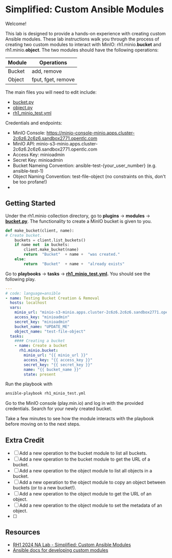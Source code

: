 # Simplified: Custom Ansible Modules
Welcome! 

This lab is designed to provide a hands-on experience with creating custom Ansible modules. These lab instructions walk you through the process of creating two custom modules to interact with MinIO: rh1.minio.**bucket** and rh1.minio.**object**. The two modules should have the following operations:

| Module |     Operations     | 
|--------|--------------------|
| Bucket | add, remove		  |
| Object | fput, fget, remove |

The main files you will need to edit include: 
<!-- add links to these files -->
- [bucket.py](plugins/modules/bucket.py)
- [object.py](plugins/modules/object.py)
- [rh1_minio_test.yml](../../../../playbooks/tasks/rh1_minio_test.yml) 

Credentials and endpoints:
- MinIO Console: https://minio-console-minio.apps.cluster-2c6z6.2c6z6.sandbox2771.opentlc.com
- MinIO API: minio-s3-minio.apps.cluster-2c6z6.2c6z6.sandbox2771.opentlc.com
- Access Key: minioadmin
- Secret Key: minioadmin
- Bucket Nameing Convention: ansible-test-{your_user_number} (e.g. ansible-test-1)
- Object Naming Convention: test-file-object (no constraints on this, don't be too profane!)
- 

## Getting Started 
Under the rh1.minio collection directory, go to **plugins** &rarr; **modules** &rarr; **[bucket.py](plugins/modules/bucket.py)**. The functionality to create a MinIO bucket is given to you. 
```python
def make_bucket(client, name):
# Create bucket.
	buckets = client.list_buckets()
	if name not  in buckets:
		client.make_bucket(name)
		return  "Bucket"  + name +  "was created."
	else:
		return  "Bucket"  + name +  "already exists"
```

Go to **playbooks** &rarr; **tasks** &rarr; **[rh1_minio_test.yml](../../../../playbooks/tasks/rh1_minio_test.yml).**  You should see the following play. 
```yaml
---
# code: language=ansible
- name: Testing Bucket Creation & Removal
  hosts: localhost
  vars:
    minio_url: "minio-s3-minio.apps.cluster-2c6z6.2c6z6.sandbox2771.opentlc.com"
    access_key: "minioadmin"
    secret_key: "minioadmin"
    bucket_name: "UPDATE_ME"
    object_name: "test-file-object"
  tasks:
    #### Creating a bucket
    - name: Create a bucket
      rh1.minio.bucket:
        minio_url: "{{ minio_url }}"
        access_key: "{{ access_key }}"
        secret_key: "{{ secret_key }}"
        name: "{{ bucket_name }}"
        state: present
```

Run the playbook with 
```bash
ansible-playbook rh1_minio_test.yml
```

Go to the MinIO console (play.min.io) and log in with the provided credentials. Search for your newly created bucket. 

Take a few minutes to see how the module interacts with the playbook before moving on to the next steps. 

## Extra Credit
- [ ] Add a new operation to the bucket module to list all buckets.
- [ ] Add a new operation to the bucket module to get the URL of a bucket.
- [ ] Add a new operation to the object module to list all objects in a bucket.
- [ ] Add a new operation to the object module to copy an object between buckets (or to a new bucket!).
- [ ] Add a new operation to the object module to get the URL of an object.
- [ ] Add a new operation to the object module to set the metadata of an object.
- [ ] 

## Resources
- [RH1 2024 NA Lab - Simplified: Custom Ansible Modules](https://docs.google.com/presentation/d/1sOBHXvuBTziCeVQEjvlfaGCYb1sS6xntPAlyfsDplrA/edit#slide=id.g2651b4b0f0a_0_10)
- [Ansible docs for developing custom modules](https://docs.ansible.com/ansible/latest/dev_guide/developing_modules_general.html)

